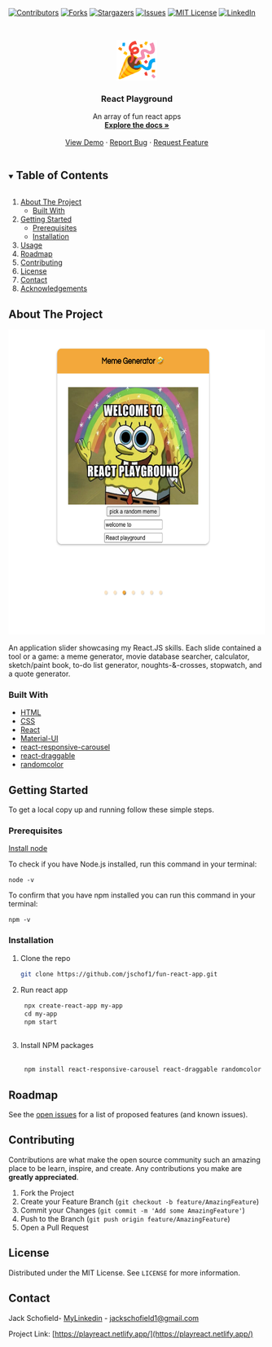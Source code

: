 <!--
*** Thanks for checking out the Best-README-Template. If you have a suggestion
*** that would make this better, please fork the repo and create a pull request
*** or simply open an issue with the tag "enhancement".
*** Thanks again! Now go create something AMAZING! :D
***
***
***
*** To avoid retyping too much info. Do a search and replace for the following:
*** jschof1, fun-react-app, twitter_handle, jackschofield1@gmail.com, React Playground, An array of fun react apps
-->



<!-- PROJECT SHIELDS -->
<!--
*** I'm using markdown "reference style" links for readability.
*** Reference links are enclosed in brackets [ ] instead of parentheses ( ).
*** See the bottom of this document for the declaration of the reference variables
*** for contributors-url, forks-url, etc. This is an optional, concise syntax you may use.
*** https://www.markdownguide.org/basic-syntax/#reference-style-links
-->
[![Contributors][contributors-shield]][contributors-url]
[![Forks][forks-shield]][forks-url]
[![Stargazers][stars-shield]][stars-url]
[![Issues][issues-shield]][issues-url]
[![MIT License][license-shield]][license-url]
[![LinkedIn][linkedin-shield]][linkedin-url]



<!-- PROJECT LOGO -->
<br />
<p align="center">
  <a href="https://github.com/jschof1/fun-react-app">
    <img src="./play.png" alt="Logo" width="80" height="80">
  </a>

  <h3 align="center">React Playground</h3>

  <p align="center">
    An array of fun react apps
    <br />
    <a href="https://github.com/jschof1/fun-react-app"><strong>Explore the docs »</strong></a>
    <br />
    <br />
    <a href="https://playreact.netlify.app/">View Demo</a>
    ·
    <a href="https://github.com/jschof1/fun-react-app/issues">Report Bug</a>
    ·
    <a href="https://github.com/jschof1/fun-react-app/issues">Request Feature</a>
  </p>
</p>



<!-- TABLE OF CONTENTS -->
<details open="open">
  <summary><h2 style="display: inline-block">Table of Contents</h2></summary>
  <ol>
    <li>
      <a href="#about-the-project">About The Project</a>
      <ul>
        <li><a href="#built-with">Built With</a></li>
      </ul>
    </li>
    <li>
      <a href="#getting-started">Getting Started</a>
      <ul>
        <li><a href="#prerequisites">Prerequisites</a></li>
        <li><a href="#installation">Installation</a></li>
      </ul>
    </li>
    <li><a href="#usage">Usage</a></li>
    <li><a href="#roadmap">Roadmap</a></li>
    <li><a href="#contributing">Contributing</a></li>
    <li><a href="#license">License</a></li>
    <li><a href="#contact">Contact</a></li>
    <li><a href="#acknowledgements">Acknowledgements</a></li>
  </ol>
</details>



<!-- ABOUT THE PROJECT -->
## About The Project
<p align="center">
  <a href="https://github.com/jschof1/fun-react-app">
    <img src="./Screenshot 2021-03-02 at 15.22.06.png" alt="Logo" width="600" height="600">
  </a>

<p>
An application slider showcasing my React.JS skills. Each slide contained a tool or a game:
a meme generator, movie database searcher, calculator, sketch/paint book, to-do list generator,
noughts-&-crosses, stopwatch, and a quote generator.
</p>

### Built With

* [HTML](https://developer.mozilla.org/en-US/docs/Web/HTML)
* [CSS](https://developer.mozilla.org/en-US/docs/Web/CSS)
* [React](https://reactjs.org/)
* [Material-UI](https://material-ui.com/)
* [react-responsive-carousel](https://www.npmjs.com/package/react-responsive-carousel)
* [react-draggable](https://www.npmjs.com/package/react-draggable)
* [randomcolor](https://www.npmjs.com/package/randomcolor)


<!-- GETTING STARTED -->
## Getting Started

To get a local copy up and running follow these simple steps.

### Prerequisites

[Install node](https://nodejs.org/en/download/)

To check if you have Node.js installed, run this command in your terminal:
```
node -v
`````
To confirm that you have npm installed you can run this command in your terminal:
```
npm -v
````
### Installation

1. Clone the repo
   ```sh
   git clone https://github.com/jschof1/fun-react-app.git
   ```
2. Run react app
   ```  
    npx create-react-app my-app
    cd my-app
    npm start
  
3. Install NPM packages
   ```sh
    
    npm install react-responsive-carousel react-draggable randomcolor 

   ```


<!-- ROADMAP -->
## Roadmap

See the [open issues](https://github.com/jschof1/fun-react-app/issues) for a list of proposed features (and known issues).



<!-- CONTRIBUTING -->
## Contributing

Contributions are what make the open source community such an amazing place to be learn, inspire, and create. Any contributions you make are **greatly appreciated**.

1. Fork the Project
2. Create your Feature Branch (`git checkout -b feature/AmazingFeature`)
3. Commit your Changes (`git commit -m 'Add some AmazingFeature'`)
4. Push to the Branch (`git push origin feature/AmazingFeature`)
5. Open a Pull Request



<!-- LICENSE -->
## License

Distributed under the MIT License. See `LICENSE` for more information.



<!-- CONTACT -->
## Contact

Jack Schofield- [MyLinkedin](https://www.linkedin.com/in/jack-schofield-developer/) - jackschofield1@gmail.com

Project Link: [https://playreact.netlify.app/](https://playreact.netlify.app/)




<!-- MARKDOWN LINKS & IMAGES -->
<!-- https://www.markdownguide.org/basic-syntax/#reference-style-links -->
[contributors-shield]: https://img.shields.io/github/contributors/jschof1/repo.svg?style=for-the-badge
[contributors-url]: https://github.com/jschof1/repo/graphs/contributors
[forks-shield]: https://img.shields.io/github/forks/jschof1/repo.svg?style=for-the-badge
[forks-url]: https://github.com/jschof1/repo/network/members
[stars-shield]: https://img.shields.io/github/stars/jschof1/repo.svg?style=for-the-badge
[stars-url]: https://github.com/jschof1/repo/stargazers
[issues-shield]: https://img.shields.io/github/issues/jschof1/repo.svg?style=for-the-badge
[issues-url]: https://github.com/jschof1/repo/issues
[license-shield]: https://img.shields.io/github/license/jschof1/repo.svg?style=for-the-badge
[license-url]: https://github.com/jschof1/repo/blob/master/LICENSE.txt
[linkedin-shield]: https://img.shields.io/badge/-LinkedIn-black.svg?style=for-the-badge&logo=linkedin&colorB=555
[linkedin-url]: https://linkedin.com/in/jschof1
